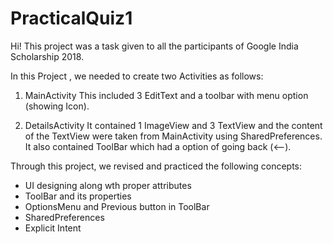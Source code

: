 # PracticalQuiz1

Hi! 
This project was a task given to all the participants of Google India Scholarship 2018.

In this Project , we needed to create two Activities as follows:
1) MainActivity
This included 3 EditText and a toolbar with menu option (showing Icon).

2) DetailsActivity
It contained 1 ImageView and 3 TextView and the content of the TextView were taken from MainActivity using SharedPreferences.
It also contained ToolBar which had a option of going back (<--).

Through this project, we revised and practiced the following concepts:
- UI designing along wth proper attributes
- ToolBar and its properties
- OptionsMenu and Previous button in ToolBar
- SharedPreferences 
- Explicit Intent
